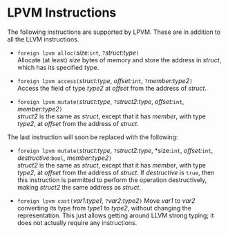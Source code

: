 # LPVM Instructions #

The following instructions are supported by LPVM.  These are in addition to all
the LLVM instructions.

* `foreign lpvm alloc(`*size:*`int`, `?`*struct:type*`)`  
   Allocate (at least) *size* bytes of memory and store the address in
   *struct*, which has its specified type.

* `foreign lpvm access(`*struct:type*, *offset:*`int`, `?`*member:type2*`)`  
   Access the field of type *type2* at *offset* from the address of *struct*.

* `foreign lpvm mutate(`*struct:type*, `?`*struct2:type*, *offset:*`int`,
   *member:type2*`)`  
  *struct2* is the same as *struct*, except that it has *member*, with type
 *type2*, at *offset* from the address of *struct*.

The last instruction will soon be replaced with the following:

* `foreign lpvm mutate(`*struct:type*, `?`*struct2:type*, *size:`int`,
                       *offset:*`int`, *destructive*:`bool`, *member:type2*`)`  
   *struct2* is the same as *struct*, except that it has *member*, with type
   *type2*, at *offset* from the address of *struct*.
   If *destructive* is `true`, then this instruction is permitted to
   perform the operation destructively, making *struct2* the same address
   as *struct*.

* `foreign lpvm cast(`*var1:type1*, `?`*var2:type2*`)`
  Move *var1* to *var2* converting its type from *type1* to *type2*, without
  changing the representation.  This just allows getting around LLVM strong
  typing; it does not actually require any instructions.
